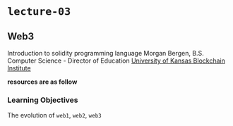 # `lecture-03`

## Web3

Introduction to solidity programming language
Morgan Bergen, B.S. Computer Science - Director of Education [University of Kansas Blockchain Institute](https://kublockchain.com)

**resources are as follow**
[]()
[]()

### Learning Objectives

The evolution of `web1`, `web2`, `web3`

